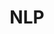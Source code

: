 ---
title: NLP
layout: collection
permalink: /NLP/
collection: NLP
classes: wide
sort_by: number
---